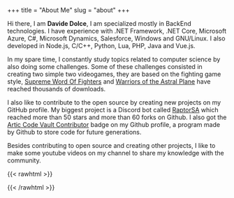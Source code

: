 +++
title = "About Me"
slug = "about"
+++

Hi there, I am **Davide Dolce**, I am specialized mostly in BackEnd technologies. I have experience with .NET Framework, .NET Core, Microsoft Azure, C#, Microsoft Dynamics, Salesforce, Windows and GNU/Linux. I  also developed in Node.js, C/C++, Python, Lua, PHP, Java and Vue.js.

In my spare time, I constantly study topics related to computer science by also doing some challenges. Some of these challenges consisted in creating two simple two videogames, they are based on the fighting game style, [Supreme Word Of Fighters](https://www.youtube.com/watch?v=ldaEnFMK7nY) and [Warriors of the Astral Plane](https://www.youtube.com/watch?v=Q_oFZxTJLio) have reached thousands of downloads. 

I also like to contribute to the open source by creating new projects on my GitHub profile. My biggest project is a Discord bot called [RaptorSA](https://github.com/MalwareWerewolf/RaptorSA) which reached more than 50 stars and more than 60 forks on Github. I also got the [Artic Code Vault Contributor](https://archiveprogram.github.com/arctic-vault/) badge on my Github profile, a program made by Github to store code for future generations.

Besides contributing to open source and creating other projects, I like to make some youtube videos on my channel to share my knowledge with the community.

{{< rawhtml >}}
  <script src="https://apis.google.com/js/platform.js"></script>
  <div class="g-ytsubscribe" data-channelid="UChBOmFUlCVeQa0P7mq5eDDQ" data-layout="full" data-count="default"></div>
{{< /rawhtml >}}